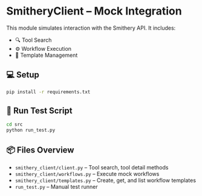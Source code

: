 # SmitheryClient – Mock Integration

This module simulates interaction with the Smithery API. It includes:

- 🔍 Tool Search
- ⚙️ Workflow Execution
- 🧩 Template Management

## 💻 Setup

```bash
pip install -r requirements.txt
```

## 🧪 Run Test Script

```bash
cd src
python run_test.py
```

## 📦 Files Overview

- `smithery_client/client.py` – Tool search, tool detail methods
- `smithery_client/workflows.py` – Execute mock workflows
- `smithery_client/templates.py` – Create, get, and list workflow templates
- `run_test.py` – Manual test runner